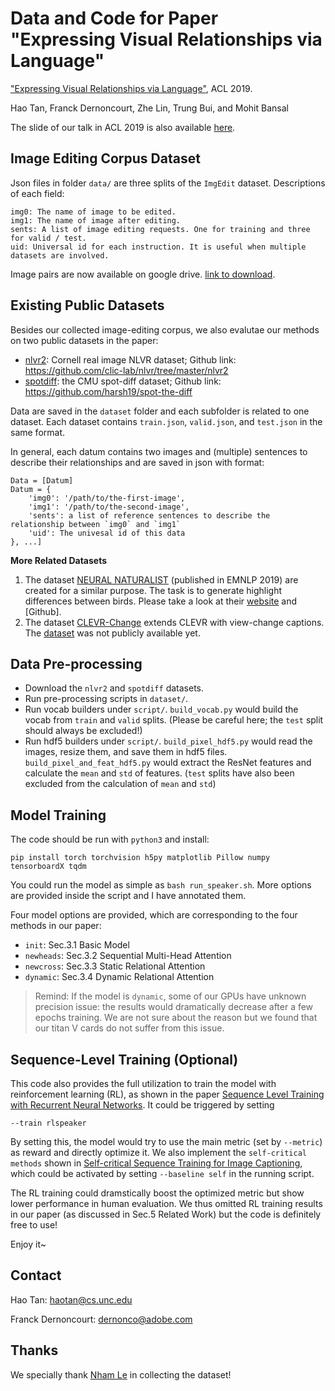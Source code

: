 # Data and Code for Paper "Expressing Visual Relationships via Language"
["Expressing Visual Relationships via Language"](https://arxiv.org/pdf/1906.07689.pdf), ACL 2019.

Hao Tan, Franck Dernoncourt, Zhe Lin, Trung Bui, and Mohit Bansal 

The slide of our talk in ACL 2019 is also available [here](http://www.cs.unc.edu/~airsplay/Hao_ACL_2019_slide.pdf).

## Image Editing Corpus Dataset
Json files in folder `data/` are three splits of the `ImgEdit` dataset. 
Descriptions of each field:
```
img0: The name of image to be edited.
img1: The name of image after editing.
sents: A list of image editing requests. One for training and three for valid / test.
uid: Universal id for each instruction. It is useful when multiple datasets are involved.
```

Image pairs are now available on google drive. [link to download](https://drive.google.com/drive/folders/1p_hkPwRUiLl1RHV3DkzQk3ti-GzHzT7O?usp=sharing).


## Existing Public Datasets
Besides our collected image-editing corpus, we also evalutae our methods on two public datasets in the paper:
- [nlvr2](https://arxiv.org/pdf/1811.00491.pdf): Cornell real image NLVR dataset; Github link: <https://github.com/clic-lab/nlvr/tree/master/nlvr2>
- [spotdiff](https://arxiv.org/pdf/1808.10584.pdf): the CMU spot-diff dataset; Github link: <https://github.com/harsh19/spot-the-diff>

Data are saved in the `dataset` folder and each subfolder is related to one dataset.
Each dataset contains `train.json`, `valid.json`, and `test.json` in the same format.

In general, each datum contains two images and (multiple) sentences to describe their relationships and are saved in json with format:
```
Data = [Datum]
Datum = {
    'img0': '/path/to/the-first-image',
    'img1': '/path/to/the-second-image',
    'sents': a list of reference sentences to describe the relationship between `img0` and `img1`
    'uid': The univesal id of this data
}, ...]
```

**More Related Datasets** 
1. The dataset [NEURAL NATURALIST](https://arxiv.org/abs/1909.04101) (published in EMNLP 2019) are created for a similar purpose. The task is to generate highlight differences between birds. Please take a look at their [website](https://mbforbes.github.io/neural-naturalist/#on-the-shoulders-of-Giants) and [Github]. 
2. The dataset [CLEVR-Change](https://arxiv.org/pdf/1901.02527.pdf) extends CLEVR with view-change captions. The [dataset](https://github.com/Seth-Park/viewpoint-invariant-change-captioning) was not publicly available yet. 

## Data Pre-processing

- Download the `nlvr2` and `spotdiff` datasets.
- Run pre-processing scripts in `dataset/`.
- Run vocab builders under `script/`. `build_vocab.py` would build the vocab from `train` and `valid` splits. (Please be careful here; the `test` split should always be excluded!)
- Run hdf5 builders under `script/`. `build_pixel_hdf5.py` would read the images, resize them, and save them in hdf5 files. `build_pixel_and_feat_hdf5.py` would extract the ResNet features and calculate the `mean` and `std` of features. (`test` splits have also been excluded from the calculation of `mean` and `std`)


## Model Training
The code should be run with `python3` and install: 
```
pip install torch torchvision h5py matplotlib Pillow numpy tensorboardX tqdm
```

You could run the model as simple as `bash run_speaker.sh`. More options are provided inside the script and I have annotated them.

Four model options are provided, which are corresponding to the four methods in our paper:

- `init`: Sec.3.1 Basic Model
- `newheads`: Sec.3.2 Sequential Multi-Head Attention
- `newcross`: Sec.3.3 Static Relational Attention
- `dynamic`: Sec.3.4 Dynamic Relational Attention


> Remind: If the model is `dynamic`, some of our GPUs have unknown precision issue: the results would dramatically decrease after a few epochs training. We are not sure about the reason but we found that our titan V cards do not suffer from this issue.


## Sequence-Level Training (Optional)
This code also provides the full utilization to train the model with reinforcement learning (RL), as shown in the paper [Sequence Level Training with Recurrent Neural Networks](https://arxiv.org/abs/1511.06732). It could be triggered by setting
```
--train rlspeaker
```
By setting this, the model would try to use the main metric (set by `--metric`) as reward and directly optimize it.
We also implement the `self-critical methods` shown in [Self-critical Sequence Training for Image Captioning](https://arxiv.org/abs/1612.00563), which could be activated by setting `--baseline self` in the running script.

The RL training could dramstically boost the optimized metric but show lower performance in human evaluation. We thus omitted RL training results in our paper (as discussed in Sec.5 Related Work) but the code is definitely free to use!

Enjoy it~

## Contact
Hao Tan: haotan@cs.unc.edu

Franck Dernoncourt: dernonco@adobe.com 

## Thanks
We specially thank [Nham Le](https://www.linkedin.com/in/nhamle/) in collecting the dataset!
